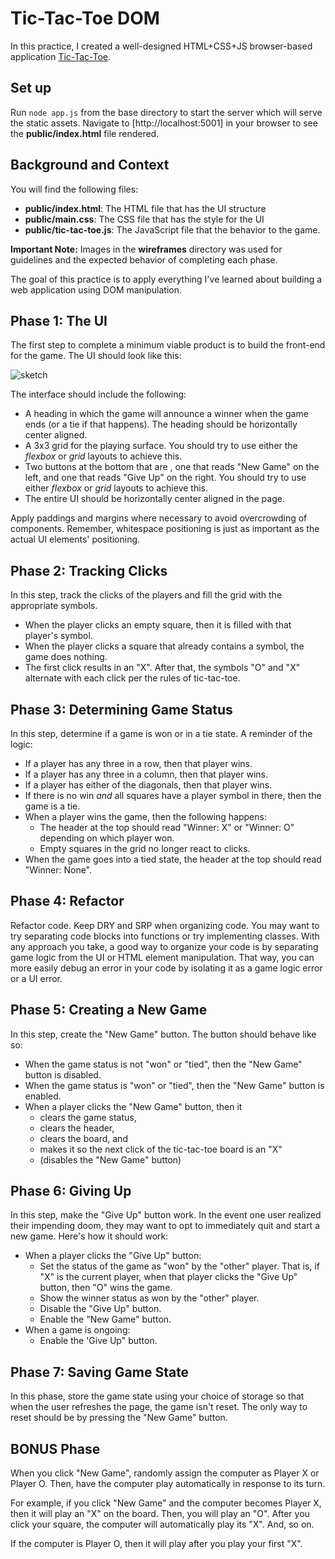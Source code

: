 # Tic-Tac-Toe DOM

In this practice, I created a well-designed HTML+CSS+JS browser-based
application [Tic-Tac-Toe][tic-tac-toe].

## Set up

Run `node app.js` from the base directory to start the server which will serve
the static assets. Navigate to [http://localhost:5001] in your
browser to see the **public/index.html** file rendered.

## Background and Context

You will find the following files:

- **public/index.html**: The HTML file that has the UI structure
- **public/main.css**: The CSS file that has the style for the UI
- **public/tic-tac-toe.js**: The JavaScript file that the behavior
  to the game.

**Important Note:** Images in the **wireframes** directory was used for guidelines and the expected behavior of completing each phase.

The goal of this practice is to apply everything I've learned about
building a web application using DOM manipulation.

## Phase 1: The UI

The first step to complete a minimum viable product is to
build the front-end for the game. The UI should look like this:

![sketch]

The interface should include the following:

- A heading in which the game will announce a winner when the game ends
  (or a tie if that happens). The heading should be horizontally center aligned.
- A 3x3 grid for the playing surface. You should try to use either the
  _flexbox_ or _grid_ layouts to achieve this.
- Two buttons at the bottom that are , one that reads "New Game" on the
  left, and one that reads "Give Up" on the right. You should try to use either
  _flexbox_ or _grid_ layouts to achieve this.
- The entire UI should be horizontally center aligned in the page.

Apply paddings and margins where necessary to avoid overcrowding of components.
Remember, whitespace positioning is just as important as the actual UI elements'
positioning.

## Phase 2: Tracking Clicks

In this step, track the clicks of the players and fill the grid with the appropriate symbols.

- When the player clicks an empty square, then it is filled with that player's
  symbol.
- When the player clicks a square that already contains a symbol, the game does
  nothing.
- The first click results in an "X". After that, the symbols "O" and "X"
  alternate with each click per the rules of tic-tac-toe.

## Phase 3: Determining Game Status

In this step, determine if a game is won or in a tie state. A
reminder of the logic:

- If a player has any three in a row, then that player wins.
- If a player has any three in a column, then that player wins.
- If a player has either of the diagonals, then that player wins.
- If there is no win _and_ all squares have a player symbol in there, then
  the game is a tie.
- When a player wins the game, then the following happens:
  - The header at the top should read "Winner: X" or "Winner: O" depending on
    which player won.
  - Empty squares in the grid no longer react to clicks.
- When the game goes into a tied state, the header at the top should read
  "Winner: None".

## Phase 4: Refactor

Refactor code. Keep DRY and SRP when organizing code. You may want
to try separating code blocks into functions or try implementing classes. With
any approach you take, a good way to organize your code is by separating game
logic from the UI or HTML element manipulation. That way, you can more easily
debug an error in your code by isolating it as a game logic error or a UI error.

## Phase 5: Creating a New Game

In this step, create the "New Game" button. The button should
behave like so:

- When the game status is not "won" or "tied", then the "New Game" button is
  disabled.
- When the game status is "won" or "tied", then the "New Game" button is
  enabled.
- When a player clicks the "New Game" button, then it
  - clears the game status,
  - clears the header,
  - clears the board, and
  - makes it so the next click of the tic-tac-toe board is an "X"
  - (disables the "New Game" button)

## Phase 6: Giving Up

In this step, make the "Give Up" button work. In the event one
user realized their impending doom, they may want to opt to immediately quit
and start a new game. Here's how it should work:

- When a player clicks the "Give Up" button:
  - Set the status of the game as "won" by the "other" player. That is, if "X"
    is the current player, when that player clicks the "Give Up" button, then
    "O" wins the game.
  - Show the winner status as won by the "other" player.
  - Disable the "Give Up" button.
  - Enable the "New Game" button.
- When a game is ongoing:
  - Enable the 'Give Up" button.

## Phase 7: Saving Game State

In this phase, store the game state using your choice of storage so that when
the user refreshes the page, the game isn't reset. The only way to reset should
be by pressing the "New Game" button.

## BONUS Phase

When you click "New Game", randomly assign the computer as Player X or Player O.
Then, have the computer play automatically in response to its turn.

For example, if you click "New Game" and the computer becomes Player X, then it
will play an "X" on the board. Then, you will play an "O". After you click your
square, the computer will automatically play its "X". And, so on.

If the computer is Player O, then it will play after you play your first "X".

[tic-tac-toe]: https://en.wikipedia.org/wiki/Tic-tac-toe
[sketch]: https://assets.aaonline.io/Module-DOM-API/formative-project-tic-tac-toe/ui-design.svg
